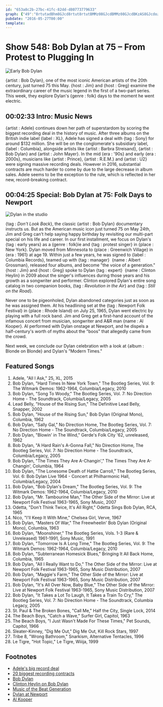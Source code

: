 ```yaml
---
id: "653a8c2b-27bc-41fc-82dd-d80773779633"
graph: {"49":"8rtutadBhm8GJcd8rtut8rtutBMMz08GJcdBMMz08GJcdBKzAS8GJcdozT8D8GJcdBGUlc","7D":"BJOcLozT8DNAoJwozT8DozT8DzZIiABLutZozT8DShrGxozT8DSQuqAozT8DnnQANozT8D48zVFozT8DmIL0tozT8DRRnezozT8DNAoJwPs8CRNAoJwYMN7aP1GC5YMN7aBLutZr0V7DShrGxr0V7D7tLdmtDr0QSQuqAtDr0QnnQANtDr0QPhNFQmIL0t48zVFmIL0t48zVFRRnez"}
pubdate: "2016-05-27T00:00"
template: 
---
```






# Show 548: Bob Dylan at 75 – From Protest to Plugging In

![Early Bob Dylan](https://static.soundopinions.org/images/2016/bobdylanfolkie_web.jpg)

{artist : Bob Dylan}, one of the most iconic American artists of the 20th century, just turned 75 this May. {host : Jim} and {host : Greg} examine the extraordinary career of the music legend in the first of a two-part series. This week, they explore Dylan's {genre : folk} days to the moment he went electric.



## 00:02:33 Intro: Music News

{artist : Adele} continues down her path of superstardom by scoring the biggest recording deal in the history of music. After three albums on the British indie label {label : XL}, Adele has signed a deal with {tag : Sony} for around $132 million. She will be on the conglomerate's subsidiary label, {label : Columbia}, alongside artists like {artist : Barbra Streisand}, {artist : Bob Dylan} and {artist : John Mayer}. In the mid {era : '90s} and early {era : 2000s}, musicians like {artist : Prince}, {artist : R.E.M.} and {artist : U2} were signing massive recording deals. However in 2016, substantial contracts are much harder to come by due to the large decrease in album sales. Adele seems to be the exception to the rule, which is reflected in her new, record-breaking contract.



## 00:04:25 Special: Bob Dylan at 75: Folk Days to Newport

![Dylan in the studio](https://static.soundopinions.org/assets/548/7D0.jpg)

{tag : *Don't Look Back*}, the classic {artist : Bob Dylan} documentary instructs us. But as the American music icon just turned 75 on May 24th, Jim and Greg can't help saying happy birthday by revisiting our multi-part special on his life and career. In our first installment, we focus on Dylan's {tag : early years} as a {genre : folk}ie and {tag : protest singer} in {place : New York}. Dylan moved from Minnesota to {place : Greenwich Village} in {era : 1961} at age 19. Within just a few years, he was signed to {label : Columbia Records}, teamed up with {tag : manager}  {name : Albert Grossman}, released four albums, and become "the voice of a generation." {host : Jim} and {host : Greg} spoke to Dylan {tag : expert}  {name : Clinton Heylin} in 2009 about the singer's influences during those years and his growth as a songwriter and performer. Clinton explored Dylan's entire song catalog in two companion books, {tag : *Revolution in the Air*} and {tag : *Still on the Road*}.

Never one to be pigeonholed, Dylan abandoned categories just as soon as he was assigned them. At his headlining set at the {tag : Newport Folk Festival} in {place : Rhode Island} on July 25, 1965, Dylan went electric by playing with a full rock band. Jim and Greg get a first-hand account of the infamous concert from musician, songwriter and A&R man {name : Al Kooper}. Al performed with Dylan onstage at Newport, and he dispels a half-century's worth of myths about the "boos" that allegedly came from the crowd.

Next week, we conclude our Dylan celebration with a look at {album : Blonde on Blonde} and Dylan's "Modern Times."



## Featured Songs

1. Adele, "All I Ask," 25, XL, 2015
2. Bob Dylan, "Hard Times In New York Town," The Bootleg Series, Vol. 9:  The Witmark Demos:  1962-1964, Columbia/Legacy, 2010
3. Bob Dylan, "Song To Woody," The Bootleg Series, Vol. 7: No Direction Home - The Soundtrack, Columbia/Legacy, 2005
4. Lead Belly, "House of the Rising Sun," The Definitive Lead Belly, Snapper, 2002
5. Bob Dylan, "House of the Rising Sun," Bob Dylan (Original Mono), Columbia, 1962
6. Bob Dylan, "Sally Gal," No Direction Home, The Bootleg Series, Vol. 7: No Direction Home - The Soundtrack, Columbia/Legacy, 2005
7. Bob Dylan, "Blowin' in The Wind," Gerde's Folk City '62, unreleased, 1962
8. Bob Dylan, "A Hard Rain's A-Gonna Fall," No Direction Home, The Bootleg Series, Vol. 7: No Direction Home - The Soundtrack, Columbia/Legacy, 2005
9. Bob Dylan, "The Times They Are A-Changin'," The Times They Are A-Changin', Columbia, 1964
10. Bob Dylan, "The Lonesome Death of Hattie Carroll," The Bootleg Series, Vol. 6: Bob Dylan Live 1964 - Concert at Philharmonic Hall, Columbia/Legacy, 2004
11. Bob Dylan, "Bob Dylan's Dream," The Bootleg Series, Vol. 9:  The Witmark Demos:  1962-1964, Columbia/Legacy, 2010
12. Bob Dylan, "Mr. Tambourine Man," The Other Side of the Mirror: Live at Newport Folk Festival 1963-1965, Sony Music, 2007
13. Odetta, "Don't Think Twice, It's All Right," Odetta Sings Bob Dylan, RCA, 1965
14. Nico, "I'll Keep It With Mine," Chelsea Girl, Verve, 1967
15. Bob Dylan, "Masters Of War," The Freewheelin' Bob Dylan (Original Mono), Columbia, 1963
16. Bob Dylan, "Moonshiner," The Bootleg Series, Vols. 1-3 (Rare & Unreleased) 1961-1991, Sony Music, 1991
17. Bob Dylan, "Tomorrow Is A Long Time," The Bootleg Series, Vol. 9:  The Witmark Demos:  1962-1964, Columbia/Legacy, 2010
18. Bob Dylan, "Subterranean Homesick Blues," Bringing It All Back Home, Columbia, 1965
19. Bob Dylan, "All I Really Want to Do," The Other Side of the Mirror: Live at Newport Folk Festival 1963-1965, Sony Music Distribution, 2007
20. Bob Dylan, "Maggie's Farm," The Other Side of the Mirror: Live at Newport Folk Festival 1963-1965, Sony Music Distribution, 2007
21. Bob Dylan, "It's All Over Now, Baby Blue," The Other Side of the Mirror: Live at Newport Folk Festival 1963-1965, Sony Music Distribution, 2007
22. Bob Dylan, "It Takes a Lot To Laugh, It Takes a Train To Cry," The Bootleg Series, Vol. 7: No Direction Home - The Soundtrack, Columbia Legacy, 2005
23. St. Paul & The Broken Bones, "Call Me," Half the City, Single Lock, 2014
24. The Beach Boys, "Catch a Wave," Surfer Girl, Capitol, 1963
25. The Beach Boys, "I Just Wasn't Made For These Times," Pet Sounds, Capitol, 1966
26. Sleater-Kinney, "Dig Me Out," Dig Me Out, Kill Rock Stars, 1997
27. Tribe 8, "Wrong Bathroom," Snarkism, Alternative Tentacles, 1996
28. Le Tigre, "Hot Topic," Le Tigre, Wiiija, 1999



## Footnotes

- [Adele's big record deal](https://www.theguardian.com/music/2016/may/23/adele-set-to-sign-90m-sony-deal)
- [20 biggest recording contracts](http://www.nme.com/photos/the-20-biggest-recording-contracts-of-all-time/325095)
- [Bob Dylan](http://www.bobdylan.com/)
- [Clinton Heylin on Bob Dylan](http://www.amazon.com/Bob-Dylan-Behind-Shades-Revisited/dp/006052569X)
- [Music of the Beat Generation](/show/398/)
- [Dylan at Newport](https://www.youtube.com/watch?v=OeP4FFr88SQ)
- [Al Kooper](http://www.alkooper.com/)